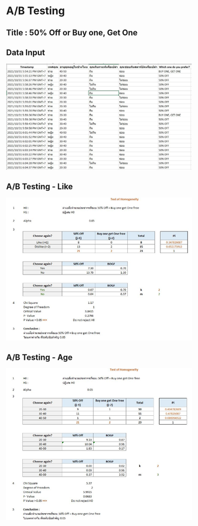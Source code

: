 # A/B Testing
## Title : 50% Off or Buy one, Get One

## Data Input
![Data Input](./Data.jpg)

## A/B Testing - Like
![Like](./Like.jpg)

## A/B Testing - Age
![Age](./Age.jpg)
